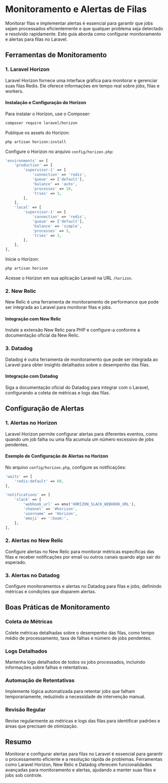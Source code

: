 # Monitoramento e Alertas de Filas

Monitorar filas e implementar alertas é essencial para garantir que jobs sejam processados eficientemente e que qualquer problema seja detectado e resolvido rapidamente. Este guia aborda como configurar monitoramento e alertas para filas no Laravel.

## Ferramentas de Monitoramento

### 1. Laravel Horizon

Laravel Horizon fornece uma interface gráfica para monitorar e gerenciar suas filas Redis. Ele oferece informações em tempo real sobre jobs, filas e workers.

#### Instalação e Configuração do Horizon

Para instalar o Horizon, use o Composer:

```bash
composer require laravel/horizon
```

Publique os assets do Horizon:

```bash
php artisan horizon:install
```

Configure o Horizon no arquivo `config/horizon.php`:

```php
'environments' => [
    'production' => [
        'supervisor-1' => [
            'connection' => 'redis',
            'queue' => ['default'],
            'balance' => 'auto',
            'processes' => 10,
            'tries' => 3,
        ],
    ],
    'local' => [
        'supervisor-1' => [
            'connection' => 'redis',
            'queue' => ['default'],
            'balance' => 'simple',
            'processes' => 3,
            'tries' => 3,
        ],
    ],
],
```

Inicie o Horizon:

```bash
php artisan horizon
```

Acesse o Horizon em sua aplicação Laravel na URL `/horizon`.

### 2. New Relic

New Relic é uma ferramenta de monitoramento de performance que pode ser integrada ao Laravel para monitorar filas e jobs.

#### Integração com New Relic

Instale a extensão New Relic para PHP e configure-a conforme a documentação oficial da New Relic.

### 3. Datadog

Datadog é outra ferramenta de monitoramento que pode ser integrada ao Laravel para obter insights detalhados sobre o desempenho das filas.

#### Integração com Datadog

Siga a documentação oficial do Datadog para integrar com o Laravel, configurando a coleta de métricas e logs das filas.

## Configuração de Alertas

### 1. Alertas no Horizon

Laravel Horizon permite configurar alertas para diferentes eventos, como quando um job falha ou uma fila acumula um número excessivo de jobs pendentes.

#### Exemplo de Configuração de Alertas no Horizon

No arquivo `config/horizon.php`, configure as notificações:

```php
'waits' => [
    'redis:default' => 60,
],

'notifications' => [
    'slack' => [
        'webhook_url' => env('HORIZON_SLACK_WEBHOOK_URL'),
        'channel' => '#horizon',
        'username' => 'Horizon',
        'emoji' => ':boom:',
    ],
],
```

### 2. Alertas no New Relic

Configure alertas no New Relic para monitorar métricas específicas das filas e receber notificações por email ou outros canais quando algo sair do esperado.

### 3. Alertas no Datadog

Configure monitoramentos e alertas no Datadog para filas e jobs, definindo métricas e condições que disparem alertas.

## Boas Práticas de Monitoramento

### Coleta de Métricas

Colete métricas detalhadas sobre o desempenho das filas, como tempo médio de processamento, taxa de falhas e número de jobs pendentes.

### Logs Detalhados

Mantenha logs detalhados de todos os jobs processados, incluindo informações sobre falhas e retentativas.

### Automação de Retentativas

Implemente lógica automatizada para retentar jobs que falham temporariamente, reduzindo a necessidade de intervenção manual.

### Revisão Regular

Revise regularmente as métricas e logs das filas para identificar padrões e áreas que precisam de otimização.

## Resumo

Monitorar e configurar alertas para filas no Laravel é essencial para garantir o processamento eficiente e a resolução rápida de problemas. Ferramentas como Laravel Horizon, New Relic e Datadog oferecem funcionalidades avançadas para monitoramento e alertas, ajudando a manter suas filas e jobs sob controle.
